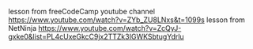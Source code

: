 lesson from freeCodeCamp youtube channel https://www.youtube.com/watch?v=ZYb_ZU8LNxs&t=1099s
lesson from NetNinja https://www.youtube.com/watch?v=ZcQyJ-gxke0&list=PL4cUxeGkcC9jx2TTZk3IGWKSbtugYdrlu

